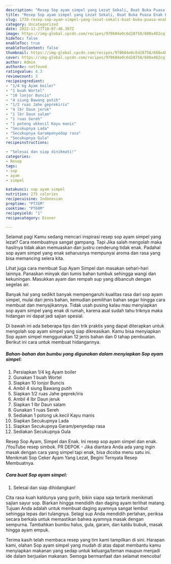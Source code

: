 ```yaml
---
description: "Resep Sop ayam simpel yang Lezat Sekali, Buat Buka Puasa Enak Banget"
title: "Resep Sop ayam simpel yang Lezat Sekali, Buat Buka Puasa Enak Banget"
slug: 1739-resep-sop-ayam-simpel-yang-lezat-sekali-buat-buka-puasa-enak-banget
category: Uncategorized
date: 2022-11-27T10:07:46.307Z
image: https://img-global.cpcdn.com/recipes/970604e0c6d28758/680x482cq70/sop-ayam-simpel-foto-resep-utama.jpg
hideToc: false
enableToc: true
enableTocContent: false
thumbnail: https://img-global.cpcdn.com/recipes/970604e0c6d28758/680x482cq70/sop-ayam-simpel-foto-resep-utama.jpg
cover: https://img-global.cpcdn.com/recipes/970604e0c6d28758/680x482cq70/sop-ayam-simpel-foto-resep-utama.jpg
author: Admin
authorAv: notfound
ratingvalue: 4.3
reviewcount: 3
recipeingredient:
- "1/4 kg Ayam boiler"
- "1 buah Wortel"
- "10 lonjor Buncis"
- "4 siung Bawang putih"
- "1/2 ruas Jahe geprekiris"
- "4 lbr Daun jeruk"
- "1 lbr Daun salam"
- "1 ruas Sereh"
- "1 potong ukkecil Kayu manis"
- "Secukupnya Lada"
- "Secukupnya Garampenyedap rasa"
- "Secukupnya Gula"
recipeinstructions:

- "Selesai dan siap dinikmati!"
categories:
- Resep
tags:
- sop
- ayam
- simpel

katakunci: sop ayam simpel 
nutrition: 275 calories
recipecuisine: Indonesian
preptime: "PT35M"
cooktime: "PT60M"
recipeyield: "1"
recipecategory: Dinner

---
```



Selamat pagi Kamu sedang mencari inspirasi resep sop ayam simpel yang lezat? Cara membuatnya sangat gampang. Tapi Jika salah mengolah maka hasilnya tidak akan memuaskan dan justru cenderung tidak enak. Padahal sop ayam simpel yang enak seharusnya mempunyai aroma dan rasa yang bisa memancing selera kita.


Lihat juga cara membuat Sup Ayam Simpel dan masakan sehari-hari lainnya. Panaskan minyak dan tumis bahan tumbuk sehingga wangi dan kekuningan. Masukkan ayam dan rempah sup yang dibancuh dengan segelas air.

Banyak hal yang sedikit banyak mempengaruhi kualitas rasa dari sop ayam simpel, mulai dari jenis bahan, kemudian pemilihan bahan segar hingga cara membuat dan menyajikannya. Tidak usah pusing kalau mau menyiapkan sop ayam simpel yang enak di rumah, karena asal sudah tahu triknya maka hidangan ini dapat jadi sajian spesial.


Di bawah ini ada beberapa tips dan trik praktis yang dapat diterapkan untuk mengolah sop ayam simpel yang siap dikreasikan. Kamu bisa menyiapkan Sop ayam simpel menggunakan 12 jenis bahan dan 0 tahap pembuatan. Berikut ini cara untuk membuat hidangannya.

<!--inarticleads1-->

##### Bahan-bahan dan bumbu yang digunakan dalam menyiapkan Sop ayam simpel:

1. Persiapkan 1/4 kg Ayam boiler
1. Gunakan 1 buah Wortel
1. Siapkan 10 lonjor Buncis
1. Ambil 4 siung Bawang putih
1. Siapkan 1/2 ruas Jahe geprek/iris
1. Ambil 4 lbr Daun jeruk
1. Siapkan 1 lbr Daun salam
1. Gunakan 1 ruas Sereh
1. Sediakan 1 potong uk.kecil Kayu manis
1. Siapkan Secukupnya Lada
1. Siapkan Secukupnya Garam/penyedap rasa
1. Sediakan Secukupnya Gula


Resep Sop Ayam, Simpel dan Enak. Ini resep sop ayam simpel dan enak. /YouTube resep simbok. PR DEPOK - Jika diantara Anda ada yang ingin masak dengan cara yang simpel tapi enak, bisa dicoba menu satu ini. Menikmati Sop Ceker Ayam Yang Lezat, Begini Ternyata Resep Membuatnya. 

<!--inarticleads2-->

##### Cara buat Sop ayam simpel:


1. Selesai dan siap dihidangkan!

Cita rasa kuah kaldunya yang gurih, bikin siapa saja tertarik menikmati sajian sayur sop. Biarkan hingga mendidih dan daging ayam terlihat matang. Tujuan Anda adalah untuk membuat daging ayamnya sangat lembut sehingga lepas dari tulangnya. Selagi sup Anda mendidih perlahan, periksa secara berkala untuk memastikan bahwa ayamnya masak dengan sempurna. Tambahkan bumbu halus, gula, garam, dan kaldu bubuk, masak hingga ayam empuk. 

Terima kasih telah membaca resep yang tim kami tampilkan di sini. Harapan kami, olahan Sop ayam simpel yang mudah di atas dapat membantu kamu menyiapkan makanan yang sedap untuk keluarga/teman maupun menjadi ide dalam berjualan makanan. Semoga bermanfaat dan selamat mencoba!

